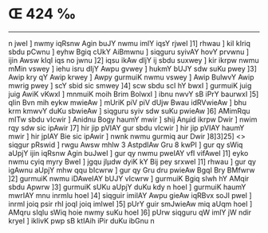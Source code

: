 # Œ 424 ‰
---
n jweI ] nwmy iqRsnw Agin buJY nwmu imlY iqsY rjweI ]1] rhwau ] kil
kIriq sbdu pCwnu ] eyhw Bgiq cUkY AiBmwnu ] siqguru syivAY hovY prvwnu
] ijin Awsw kIqI iqs no jwnu ]2] iqsu ikAw dIjY ij sbdu suxwey ] kir
ikrpw nwmu mMin vswey ] iehu isru dIjY Awpu gvwey ] hukmY bUJY sdw suKu
pwey ]3] Awip kry qY Awip krwey ] Awpy gurmuiK nwmu vswey ] Awip
BulwvY Awip mwrig pwey ] scY sbid sic smwey ]4] scw sbdu scI hY
bwxI ] gurmuiK juig juig AwiK vKwxI ] mnmuiK moih Brim BolwxI ] ibnu
nwvY sB iPrY baurwxI ]5] qIin Bvn mih eykw mwieAw ] mUriK piV piV
dUjw Bwau idRVwieAw ] bhu krm kmwvY duKu sbwieAw ] siqguru syiv sdw
suKu pwieAw ]6] AMimRqu mITw sbdu vIcwir ] Anidnu Bogy haumY mwir ]
shij Anµid ikrpw Dwir ] nwim rqy sdw sic ipAwir ]7] hir jip
pVIAY gur sbdu vIcwir ] hir jip pVIAY haumY mwir ] hir jpIAY Bie
sic ipAwir ] nwnk nwmu gurmiq aur Dwir ]8]3]25]
<> siqgur pRswid ] rwgu Awsw mhlw 3 AstpdIAw Gru 8 kwPI ] gur
qy sWiq aUpjY ijin iqRsnw Agin buJweI ] gur qy nwmu pweIAY vfI
vifAweI ]1] eyko nwmu cyiq myry BweI ] jgqu jlµdw dyiK kY Bij pey
srxweI ]1] rhwau ] gur qy igAwnu aUpjY mhw qqu bIcwrw ] gur qy Gru
dru pwieAw BgqI Bry BMfwrw ]2] gurmuiK nwmu iDAweIAY bUJY vIcwrw ]
gurmuiK Bgiq slwh hY AMqir sbdu Apwrw ]3] gurmuiK sUKu aUpjY duKu kdy
n hoeI ] gurmuiK haumY mwrIAY mnu inrmlu hoeI ]4] siqguir imilAY Awpu
gieAw iqRBvx soJI pweI ] inrml joiq psir rhI joqI joiq imlweI ]5]
pUrY guir smJwieAw miq aUqm hoeI ] AMqru sIqlu sWiq hoie nwmy suKu hoeI
]6] pUrw siqguru qW imlY jW ndir kryeI ] iklivK pwp sB ktIAih
iPir duKu ibGnu n
####
